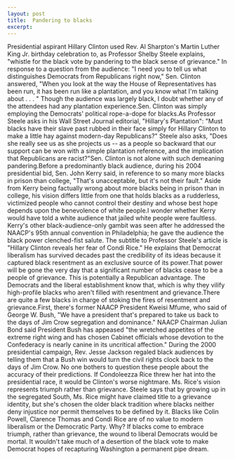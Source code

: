 ```yaml
---
layout: post
title:  Pandering to blacks
excerpt:
---
```




            

    

            

Presidential aspirant Hillary Clinton used Rev. Al Sharpton's Martin Luther King Jr. birthday celebration to, as Professor Shelby Steele explains, "whistle for the black vote by pandering to the black sense of grievance." In response to a question from the audience: "I need you to tell us what distinguishes Democrats from Republicans right now," Sen. Clinton answered, "When you look at the way the House of Representatives has been run, it has been run like a plantation, and you know what I'm talking about . . . " Though the audience was largely black, I doubt whether any of the attendees had any plantation experience.Sen. Clinton was simply employing the Democrats' political rope-a-dope for blacks.As Professor Steele asks in his Wall Street Journal editorial, "Hillary's Plantation": "Must blacks have their slave past rubbed in their face simply for Hillary Clinton to make a little hay against modern-day Republicans?" Steele also asks, "Does she really see us as she projects us -- as a people so backward that our support can be won with a simple plantation reference, and the implication that Republicans are racist?"Sen. Clinton is not alone with such demeaning pandering.Before a predominantly black audience, during his 2004 presidential bid, Sen. John Kerry said, in reference to so many more blacks in prison than college, "That's unacceptable, but it's not their fault." Aside from Kerry being factually wrong about more blacks being in prison than in college, his vision differs little from one that holds blacks as a rudderless, victimized people who cannot control their destiny and whose best hope depends upon the benevolence of white people.I wonder whether Kerry would have told a white audience that jailed white people were faultless. Kerry's other black-audience-only gambit was seen after he addressed the NAACP's 95th annual convention in Philadelphia; he gave the audience the black power clenched-fist salute. The subtitle to Professor Steele's article is "Hillary Clinton reveals her fear of Condi Rice." He explains that Democrat liberalism has survived decades past the credibility of its ideas because it captured black resentment as an exclusive source of its power.That power will be gone the very day that a significant number of blacks cease to be a people of grievance. This is potentially a Republican advantage. The Democrats and the liberal establishment know that, which is why they vilify high-profile blacks who aren't filled with resentment and grievance.There are quite a few blacks in charge of stoking the fires of resentment and grievance.First, there's former NAACP President Kweisi Mfume, who said of George W. Bush, "We have a president that's prepared to take us back to the days of Jim Crow segregation and dominance." NAACP Chairman Julian Bond said President Bush has appeased "the wretched appetites of the extreme right wing and has chosen Cabinet officials whose devotion to the Confederacy is nearly canine in its uncritical affection." During the 2000 presidential campaign, Rev. Jesse Jackson regaled black audiences by telling them that a Bush win would turn the civil rights clock back to the days of Jim Crow. No one bothers to question these people about the accuracy of their predictions. If Condoleezza Rice threw her hat into the presidential race, it would be Clinton's worse nightmare. Ms. Rice's vision represents triumph rather than grievance. Steele says that by growing up in the segregated South, Ms. Rice might have claimed title to a grievance identity, but she's chosen the older black tradition where blacks neither deny injustice nor permit themselves to be defined by it. Blacks like Colin Powell, Clarence Thomas and Condi Rice are of no value to modern liberalism or the Democratic Party. Why? If blacks come to embrace triumph, rather than grievance, the wound to liberal Democrats would be mortal. It wouldn't take much of a desertion of the black vote to make Democrat hopes of recapturing Washington a permanent pipe dream.

        
